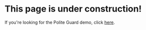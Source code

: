# This page is under construction!

If you're looking for the Polite Guard demo, click [here](./polite-guard/).
